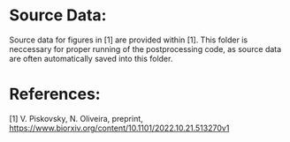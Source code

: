 # Source Data:
Source data for figures in [1] are provided within [1]. This folder is neccessary for proper running of the postprocessing code,
as source data are often automatically saved into this folder.

# References:
[1] V. Piskovsky, N. Oliveira, preprint, https://www.biorxiv.org/content/10.1101/2022.10.21.513270v1
